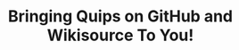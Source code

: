 ---
custom_title_enabled: true
custom_title_value: "Bringing Quips on GitHub and Wikisource To You!"
title: "Bringing Quips on GitHub and Wikisource To You!"
description: "With Web3 and Blockchain-based applications becoming an area of innovation, this event aims to give answers to your questions on Smart Contracts."
keywords : [Custom web application development services,Cross platform mobile app development services]
   ############################ OG tags #################################
locale: "en_US"
type: "website"
ogtitle: "Bringing Quips on GitHub and Wikisource To You!" 
ogdescription: "With Web3 and Blockchain-based applications becoming an area of innovation, this event aims to give answers to your questions on Smart Contracts."
link: "https://www.spritle.com/events_webniars/blockchain-dapps/"
site_name: "Spritle Software" 
Ogimage: "http://demo.spritle.com/images/event/banner.webp.pagespeed.ce.WkfbS_QTE-.webp"
alt: "Marriages and Blockchain Smart Contractsn" 

########################### Twitter #################################
twitter_card: "summary_large_image"
twitter_title: "Marriages and Blockchain Smart Contracts" 
twitter_description: "With Web3 and Blockchain-based applications becoming an area of innovation for the last few years, have you ever wondered how a Smart contract gets created on a blockchain? And how it acts as a backbone of every decentralized platform is always a quest to take over.</br>
So, as curious and mysterious as it might be, find your answers to the questions on Smart Contracts like this by joining our techies at this event and exploring your way into Web3."
twitter_site: "@spritlesoftware"
twitter_creater: "@spritlesoftware"
twitter_image: ="http://demo.spritle.com/images/event/banner.webp.pagespeed.ce.WkfbS_QTE-.webp"
layout: "event_desc"
draft: false

start:
  enable: true
  title: "When and Where? "
  image: "images/event/location.webp"
  alt: "Application Development Services Web & Mobile"
  content: "
**Date:** 11 March 2023, Saturday. </br>
**Venue:** Spritle Software. </br>
**Address:** Plot no 20, 2nd floor, Alapakkam Main road, Maduravoyal, Chennai, Tamil Nadu 600116.</br>
**Location link:** https://maps.app.goo.gl/kDcuQFFC8LF911tx7

"
  button:
    enable : true
    button_label : "Register"
    link : "https://forms.gle/CgEnejBkgfMDJ8B79"

section2:
  enable: true
  title: "Why should you attend? "
  image: "images/event/question.webp"
  alt: "Web Engineering Services "
  content: "Exploratory session themed to improve your perception of smart contracts and their applications.</br>It's a perfect opportunity to exchange your thoughts on Smart Contracts with our Tech experts in Web3."
  bulletpoints:
   - "It will give an exposure to know about GitHub and services"
   - "This event is your opportunity to interact with tech experts and pitch your thoughts on using GitHub services."
   - "Our hands-on-activities in Wikisource will make you an expert in restoring archaic books!"



     
  
section3:
  enable: true
  title: "Learning Outcomes"
  image: "images/event/arrow_event.webp"
  alt: "Cross Platform Mobile Application Development Services"
  bulletpoints:
   - "A comprehensive understanding of Github and its services"
   - "In-depth knowledge of GitHub Actions and its role in automating workflows"
   - "Knowledge of using Wikisource for restoring books"


  
section4:
  enable: true
  title: "Event Agenda "
  image: "images/event/outcome.webp"
  alt: "Cross Platform Mobile Application Development Services"
  bulletpoints:
    - " Spritle Software - Introduction to the company and event"
    - "Participants Introduction."
    - "**Technical Round- GitHubDay:Maximizing your productivity with GitHub Suite of Services**"
    - "Introduction to GitHub Services
        GitHub Actions"
    - "**Non-Technical Round- Wiki Source: Find the உ.வே.சா in you!**"
    - "Hands on activity on WikiSource to restore and curate archaic books on Google?"
    - "Q&A session"





---